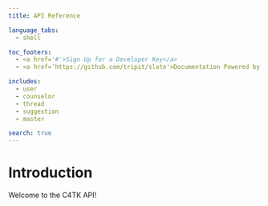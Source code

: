 ```yaml
---
title: API Reference

language_tabs:
  - shell

toc_footers:
  - <a href='#'>Sign Up for a Developer Key</a>
  - <a href='https://github.com/tripit/slate'>Documentation Powered by Slate</a>

includes:
  - user
  - counselor
  - thread
  - suggestion
  - master

search: true
---
```


# Introduction

Welcome to the C4TK API! 


